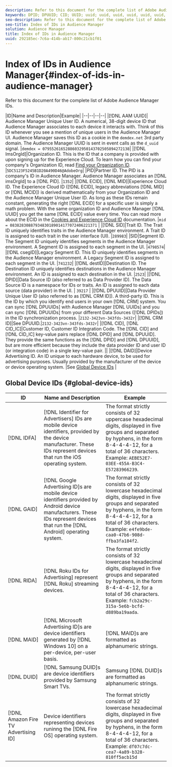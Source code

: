 ```yaml
---
description: Refer to this document for the complete list of Adobe Audience Manager IDs.
keywords: DPID; DPUUID; CID; UUID; uuid; uuid, uuid, uuid, uuid, uuid, uuid, uuid, uuid, uuid, uuid, uuid, uuid, uuid, uuid, uuid, uuid
seo-description: Refer to this document for the complete list of Adobe Audience Manager IDs.
seo-title: Index of IDs in Audience Manager
solution: Audience Manager
title: Index of IDs in Audience Manager
uuid: 292185ec-7c6a-414b-ab17-800c21cb1f01
---
```


# Index of IDs in Audience Manager{#index-of-ids-in-audience-manager}

Refer to this document for the complete list of Adobe Audience Manager IDs.

|ID|Name and Description|Example|
|--|--|--|--|
|[!DNL AAM UUID]| Audience Manager Unique User ID. A numerical, 38-digit device ID that Audience Manager associates to each device it interacts with. Think of this ID whenever you see a mention of unique users in the Audience Manager UI. Audience Manager saves this ID as a cookie in the `demdex.net` 3rd party domain. The Audience Manager UUID is sent in event calls as the `d_uuid` signal. |`demdex = 07955261652886032950143702505894272138`|
|[!DNL ImsOrgId]|Organization ID. This is the ID that a company is provided with upon signing up for the Experience Cloud. To learn how you can find your company's Organization ID, read [Find your Organization ID](https://docs.adobe.com/content/help/en/core-services/interface/manage-users-and-products/organizations.html#concept_EA8AEE5B02CF46ACBDAD6A8508646255). |`5DC5123F5245B1D20A490D46@AdobeOrg`|
|PID|Partner ID. The PID is a company's ID in Audience Manager. Audience Manager associates an [!DNL imsOrgId] to a [!DNL PID]. |`1352`|
|[!DNL ECID], [!DNL MID]|Experience Cloud ID. The Experience Cloud ID ([!DNL ECID], legacy abbreviations [!DNL MID] or [!DNL MCID]) is derived mathematically from your Organization ID and the Audience Manager Unique User ID. As long as these IDs remain constant, generating the right [!DNL ECID] for a specific user is simply a math problem. With the same organization ID and Audience Manager [!DNL UUID] you get the same [!DNL ECID] value every time. You can read more about the ECID in the [Cookies and Experience Cloud ID](https://docs.adobe.com/content/help/en/id-service/using/intro/cookies.html) documentation. |`mid = 08382830887934830189014177072406221371` |
|[!DNL SID]|Trait ID. The Trait ID uniquely identifies traits in the Audience Manager environment. A Trait ID is assigned to each trait in the user interface (UI). |`289983`|
|SID|Segment ID. The Segment ID uniquely identifies segments in the Audience Manager environment. A Segment ID is assigned to each segment in the UI. |`4798574`|
|[!DNL csegID]|Legacy Segment ID. This ID uniquely identifies segments in the Audience Manager environment. A Legacy Segment ID is assigned to each segment in the UI. |`741232`|
|[!DNL destID]|Destination ID. The Destination ID uniquely identifies destinations in the Audience Manager environment. An ID is assigned to each destination in the UI. |`2523`|
|[!DNL DPID]|Data Source ID (also referred to as Data Provider ID). The Data Source ID is a namespace for IDs or traits. An ID is assigned to each data source (data provider) in the UI. | `39217` |
|[!DNL DPUUID]|Data Provider Unique User ID (also referred to as [!DNL CRM ID]). A third-party ID. This is the ID by which you identify end users in your own [!DNL CRM] system. You can sync [!DNL DPUUIDs] with Audience Manager [!DNL UUIDs] and you can sync [!DNL DPUUIDs] from your different Data Sources ([!DNL DPIDs]) in the ID synchronization process. |`2132-3423vn-343fds-3432r`|
|[!DNL CRM ID]|See DPUUID.|`2132-3423vn-343fds-3432r`|
|[!DNL CID], [!DNL CID_IC]|Customer ID, Customer ID Integration Code. The [!DNL CID] and [!DNL CID_IC] key-value pairs replace [!DNL DPID] and [!DNL DPUUID]. They provide the same functions as the [!DNL DPID] and [!DNL DPUUID], but are more efficient because they include the data provider ID and user ID (or integration code) in a single key-value pair. ||
|[!DNL DAID]|Device Advertising ID. An ID unique to each hardware device, to be used for advertising purposes. Usually provided by the manufacturer of the device or device operating system. |See [Global Device IDs](#global-device-ids) |

## Global Device IDs {#global-device-ids}

| ID  | Name and Description | Example                                                                                                                                                                                                                    |
| ------------------------------------ | ------------------------------------------------------------------------------------------------------------------------------------------------------------------------------- | -------------------------------------------------------------------------------------------------------------------------------------------------------------------------------------------------------------------------- |
| [!DNL IDFA]                                 | [!DNL Identifier for Advertisers] IDs are mobile device identifiers, provided by the device manufacturer. These IDs represent devices that run the iOS operating system.        | The format strictly consists of 32 uppercase hexadecimal digits, displayed in five groups and separated by hyphens, in the form 8-4-4-4-12, for a total of 36 characters. Example: `AEBE52E7-03EE-455A-B3C4-E57283966239`. |
| [!DNL GAID]                                 | [!DNL Google Advertising ID]s are mobile device identifiers provided by Android device manufacturers. These IDs represent devices that run the [!DNL Android] operating system. | The format strictly consists of 32 lowercase hexadecimal digits, displayed in five groups and separated by hyphens, in the form 8-4-4-4-12, for a total of 36 characters. Example: `e4fe9bde-caa0-47b6-908d-ffba3fa184f2`. |
| [!DNL RIDA]                                 | [!DNL Roku IDs for Advertising] represent [!DNL Roku] streaming devices.                                                                                                        | The format strictly consists of 32 lowercase hexadecimal digits, displayed in five groups and separated by hyphens, in the form 8-4-4-4-12, for a total of 36 characters. Example: `fcb2a29c-315a-5e6b-bcfd-d889ba19aada`. |
| [!DNL MAID]                                 | [!DNL Microsoft Advertising ID]s are device identifiers generated by [!DNL Windows 10] on a per-device, per-user basis.                                                         | [!DNL MAID]s are formatted as alphanumeric strings.                                                                                                                                                                        |
| [!DNL DUID]                                 | [!DNL Samsung DUID]s are device identifiers provided by Samsung Smart TVs.                                                                                                      | Samsung [!DNL DUID]s are formatted as alphanumeric strings.                                                                                                                                                                |
| [!DNL Amazon Fire TV Advertising ID] | Device identifiers representing devices runinng the [!DNL Fire OS] operating system.                                                                                            | The format strictly consists of 32 lowercase hexadecimal digits, displayed in five groups and separated by hyphens, in the form 8-4-4-4-12, for a total of 36 characters. Example: `df07c7dc-cea7-4a89-b328-810ff5acb15d`  |
